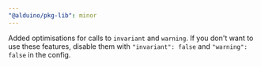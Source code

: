 ```yaml
---
"@alduino/pkg-lib": minor
---
```


Added optimisations for calls to `invariant` and `warning`. If you don't want to use these features, disable them
with `"invariant": false` and `"warning": false` in the config.
